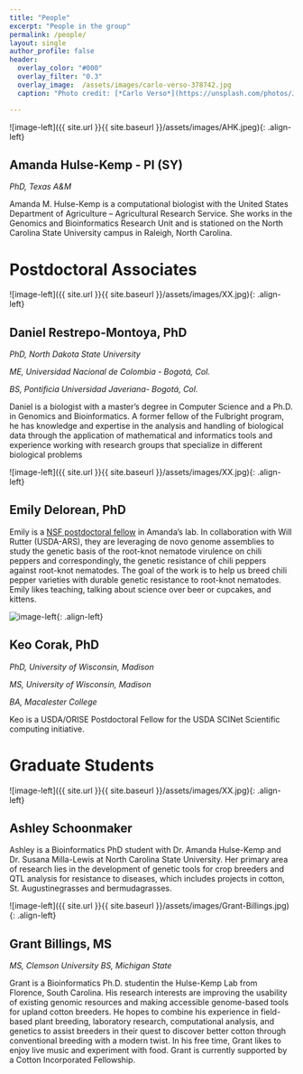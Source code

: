 ```yaml
---
title: "People"
excerpt: "People in the group"
permalink: /people/
layout: single
author_profile: false
header:
  overlay_color: "#000"
  overlay_filter: "0.3"
  overlay_image:  /assets/images/carlo-verso-378742.jpg
  caption: "Photo credit: [*Carlo Verso*](https://unsplash.com/photos/Jc-4LqyuSno)"

---
```



![image-left]({{ site.url }}{{ site.baseurl }}/assets/images/AHK.jpeg){: .align-left}
## Amanda Hulse-Kemp - PI (SY)
_PhD, Texas A&M_

Amanda M. Hulse-Kemp is a computational biologist with the United States Department of Agriculture – Agricultural Research Service. She works in the Genomics and Bioinformatics Research Unit and is stationed on the North Carolina State University campus in Raleigh, North Carolina.

# Postdoctoral Associates

![image-left]({{ site.url }}{{ site.baseurl }}/assets/images/XX.jpg){: .align-left}
## Daniel Restrepo-Montoya, PhD
_PhD, North Dakota State University_

_ME, Universidad Nacional de Colombia - Bogotá, Col._

_BS, Pontificia Universidad Javeriana- Bogotá, Col._

Daniel is a biologist with a master’s degree in Computer Science and a Ph.D. in Genomics and Bioinformatics. A former fellow of the Fulbright program, he has knowledge and expertise in the analysis and handling of biological data through the application of mathematical and informatics tools and experience working with research groups that specialize in different biological problems

![image-left]({{ site.url }}{{ site.baseurl }}/assets/images/XX.jpg){: .align-left}
## Emily Delorean, PhD
Emily is a [NSF postdoctoral fellow](https://www.nsf.gov/awardsearch/showAward?AWD_ID=2010930&HistoricalAwards=false) in Amanda’s lab. In collaboration with Will Rutter (USDA-ARS), they are leveraging de novo genome assemblies to study the genetic basis of the root-knot nematode virulence on chili peppers and correspondingly, the genetic resistance of chili peppers against root-knot nematodes. The goal of the work is to help us breed chili pepper varieties with durable genetic resistance to root-knot nematodes. Emily likes teaching, talking about science over beer or cupcakes, and kittens.

![image-left](https://usda-ars-gbru.github.io/hulsekemp-site/assets/images/Keo-1.jpg){: .align-left}
## Keo Corak, PhD
_PhD, University of Wisconsin, Madison_

_MS, University of Wisconsin, Madison_

_BA, Macalester College_

Keo is a USDA/ORISE Postdoctoral Fellow for the USDA  SCINet Scientific
computing initiative. 


# Graduate Students 


![image-left]({{ site.url }}{{ site.baseurl }}/assets/images/XX.jpg){: .align-left}
## Ashley Schoonmaker
Ashley is a Bioinformatics PhD student with Dr. Amanda Hulse-Kemp and Dr. Susana Milla-Lewis at North Carolina State University.  Her primary area of research lies in the development of genetic tools for crop breeders and QTL analysis for resistance to diseases, which includes projects in cotton, St. Augustinegrasses and bermudagrasses.  


![image-left]({{ site.url }}{{ site.baseurl }}/assets/images/Grant-Billings.jpg){: .align-left}
## Grant Billings, MS
_MS, Clemson University_
_BS, Michigan State_

Grant is a Bioinformatics Ph.D. studentin the Hulse-Kemp Lab from Florence, South Carolina. His research interests are improving the usability of existing genomic resources and making accessible genome-based tools for upland cotton breeders. He hopes to combine his experience in field-based plant breeding, laboratory research, computational analysis, and genetics to assist breeders in their quest to discover better cotton through conventional breeding with a modern twist. In his free time, Grant likes to enjoy live music and experiment with food. Grant is currently supported by a Cotton Incorporated Fellowship.





